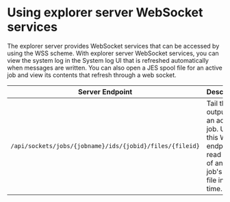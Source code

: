 # Using explorer server WebSocket services
The explorer server provides WebSocket services that can be accessed by using the WSS scheme.
With explorer server WebSocket services, you can view the system log in the System log UI
that is refreshed automatically when messages are written. You can also open a JES
spool file for an active job and view its contents that refresh through a web socket.

|Server Endpoint|Description|Prerequisites|
|--------|-----------|-------------|
|`/api/sockets/jobs/{jobname}/ids/{jobid}/files/{fileid}`|Tail the output of an active job. Use this WSS endpoint to read the tail of an active job's output file in real time.|z/OSMF restjobs|
